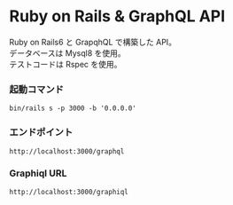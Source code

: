 # Ruby on Rails & GraphQL API

Ruby on Rails6 と GrapqhQL で構築した API。  
データベースは Mysql8 を使用。  
テストコードは Rspec を使用。

### 起動コマンド

```
bin/rails s -p 3000 -b '0.0.0.0'
```

### エンドポイント

```
http://localhost:3000/graphql
```

### Graphiql URL

```
http://localhost:3000/graphiql
```
